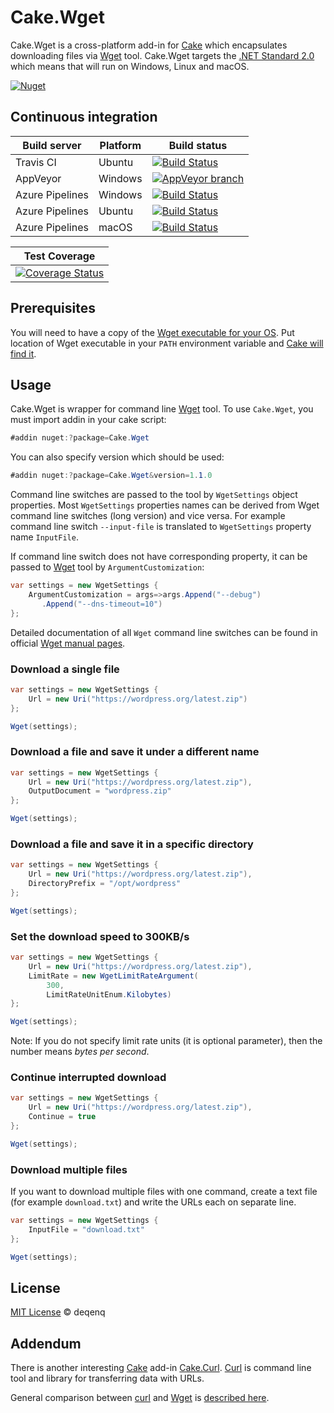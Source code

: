 # Cake.Wget

Cake.Wget is a cross-platform add-in for [Cake](http://cakebuild.net/) which encapsulates downloading files via [Wget](https://www.gnu.org/software/wget/) tool. Cake.Wget targets the [.NET Standard 2.0](https://docs.microsoft.com/en-us/dotnet/standard/net-standard) which means that will run on Windows, Linux and macOS.

[![Nuget](https://img.shields.io/nuget/v/Cake.Wget.svg)](https://www.nuget.org/packages/Cake.Wget)

## Continuous integration

Build server | Platform | Build status
--- | --- | ---
Travis CI | Ubuntu | [![Build Status](https://travis-ci.org/cake-contrib/Cake.Wget.svg?branch=master)](https://travis-ci.org/cake-contrib/Cake.Wget)
AppVeyor | Windows | [![AppVeyor branch](https://img.shields.io/appveyor/ci/cakecontrib/cake-wget/master.svg)](https://ci.appveyor.com/project/cakecontrib/cake-wget)
Azure Pipelines | Windows | [![Build Status](https://dev.azure.com/cake-contrib/Cake.Wget/_apis/build/status/cake-contrib.Cake.Wget%20-%20Windows?branchName=master)](https://dev.azure.com/cake-contrib/Cake.Wget/_build/latest?definitionId=20&branchName=master)
Azure Pipelines | Ubuntu | [![Build Status](https://dev.azure.com/cake-contrib/Cake.Wget/_apis/build/status/cake-contrib.Cake.Wget%20-%20Ubuntu?branchName=master)](https://dev.azure.com/cake-contrib/Cake.Wget/_build/latest?definitionId=21&branchName=master)
Azure Pipelines | macOS | [![Build Status](https://dev.azure.com/cake-contrib/Cake.Wget/_apis/build/status/cake-contrib.Cake.Wget%20-%20macOS?branchName=master)](https://dev.azure.com/cake-contrib/Cake.Wget/_build/latest?definitionId=22&branchName=master)

Test Coverage |
--- |
[![Coverage Status](https://coveralls.io/repos/github/cake-contrib/Cake.Wget/badge.svg?branch=master)](https://coveralls.io/github/cake-contrib/Cake.Wget?branch=master) |

## Prerequisites

You will need to have a copy of the [Wget executable for your OS](https://www.gnu.org/software/wget/faq.html#download). Put location of Wget executable in your `PATH` environment variable and [Cake will find it](http://cakebuild.net/docs/tools/tool-resolution).

## Usage

Cake.Wget is wrapper for command line [Wget](https://www.gnu.org/software/wget/) tool. To use `Cake.Wget`, you must import addin in your cake script:

```csharp
#addin nuget:?package=Cake.Wget
```

You can also specify version which should be used:

```csharp
#addin nuget:?package=Cake.Wget&version=1.1.0
```

Command line switches are passed to the tool by `WgetSettings` object properties. Most `WgetSettings` properties names can be derived from Wget command line switches (long version) and vice versa. For example command line switch `--input-file` is translated to `WgetSettings` property name `InputFile`.

If command line switch does not have corresponding property, it can be passed to [Wget](https://www.gnu.org/software/wget/) tool by `ArgumentCustomization`:

```csharp
var settings = new WgetSettings {
    ArgumentCustomization = args=>args.Append("--debug")
       .Append("--dns-timeout=10")
};
```

Detailed documentation of all `Wget` command line switches can be found in official [Wget manual pages](https://www.gnu.org/software/wget/manual/wget.html).

### Download a single file

```csharp
var settings = new WgetSettings {
    Url = new Uri("https://wordpress.org/latest.zip")
};

Wget(settings);
```

### Download a file and save it under a different name

```csharp
var settings = new WgetSettings {
    Url = new Uri("https://wordpress.org/latest.zip"),
    OutputDocument = "wordpress.zip"
};

Wget(settings);
```

### Download a file and save it in a specific directory

```csharp
var settings = new WgetSettings {
    Url = new Uri("https://wordpress.org/latest.zip"),
    DirectoryPrefix = "/opt/wordpress"
};

Wget(settings);
```

### Set the download speed to 300KB/s

```csharp
var settings = new WgetSettings {
    Url = new Uri("https://wordpress.org/latest.zip"),
    LimitRate = new WgetLimitRateArgument(
        300,
        LimitRateUnitEnum.Kilobytes)
};

Wget(settings);
```

Note: If you do not specify limit rate units (it is optional parameter), then the number means _bytes per second_.

### Continue interrupted download

```csharp
var settings = new WgetSettings {
    Url = new Uri("https://wordpress.org/latest.zip"),
    Continue = true
};

Wget(settings);
```

### Download multiple files

If you want to download multiple files with one command, create a text file (for example `download.txt`) and write the URLs each on separate line.

```csharp
var settings = new WgetSettings {
    InputFile = "download.txt"
};

Wget(settings);
```

## License

[MIT License](https://github.com/cake-contrib/Cake.Wget/blob/master/LICENSE) &copy; deqenq

## Addendum

There is another interesting [Cake](http://cakebuild.net/) add-in [Cake.Curl](https://github.com/cake-contrib/Cake.Curl). [Curl](https://curl.haxx.se) is command line tool and library for transferring data with URLs.

General comparison between [curl](https://curl.haxx.se) and [Wget](https://www.gnu.org/software/wget/) is [described here](https://daniel.haxx.se/docs/curl-vs-wget.html).
